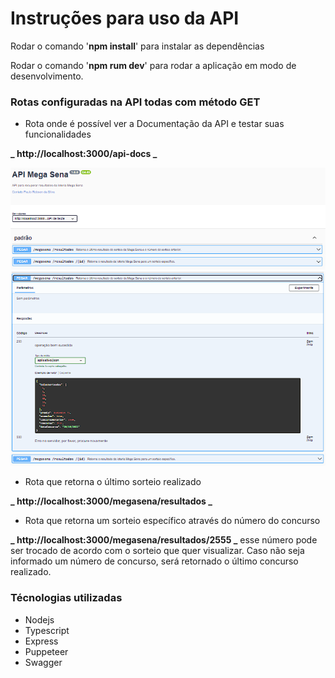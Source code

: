 # Instruções para uso da API

Rodar o comando '**npm install**' para instalar as dependências

Rodar o comando '**npm rum dev**' para rodar a aplicação em modo de desenvolvimento.

### Rotas configuradas na API todas com método **GET**

- Rota onde é possível ver a Documentação da API e testar suas funcionalidades

**_ http://localhost:3000/api-docs _**[](http://localhost:3000/api-docs)

![Tela Principal](https://github.com/prsonda/API-Resultado-Mega-Sena/blob/master/tela%20principal.PNG)
![Último Resultado](https://raw.githubusercontent.com/prsonda/API-Resultado-Mega-Sena/master/consulta.PNG)

- Rota que retorna o último sorteio realizado

**_ http://localhost:3000/megasena/resultados _**[](http://localhost:3000/megasena/resultados)

- Rota que retorna um sorteio específico através do número do concurso

**_ http://localhost:3000/megasena/resultados/2555 _**[](http://localhost:3000/megasena/resultados/2555) esse número pode ser trocado de acordo com o sorteio que quer visualizar. Caso não seja informado um número de concurso, será retornado o último concurso realizado.

### Técnologias utilizadas

- Nodejs
- Typescript
- Express
- Puppeteer
- Swagger
